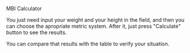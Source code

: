 MBI Calculator

You just need input your weight and your height in the field, and then you can choose the apropriate metric system. After it, just press "Calculate" button to see the results.

You can compare that results with the table to verify your situation.